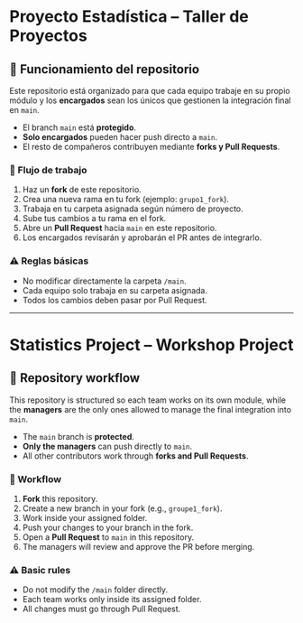 # Proyecto Estadística – Taller de Proyectos

## 📌 Funcionamiento del repositorio

Este repositorio está organizado para que cada equipo trabaje en su propio módulo y los **encargados** sean los únicos que gestionen la integración final en `main`.

* El branch `main` está **protegido**.
* **Solo encargados** pueden hacer push directo a `main`.
* El resto de compañeros contribuyen mediante **forks y Pull Requests**.

### 🔄 Flujo de trabajo

1. Haz un **fork** de este repositorio.
2. Crea una nueva rama en tu fork (ejemplo: `grupo1_fork`).
3. Trabaja en tu carpeta asignada según número de proyecto.
4. Sube tus cambios a tu rama en el fork.
5. Abre un **Pull Request** hacia `main` en este repositorio.
6. Los encargados revisarán y aprobarán el PR antes de integrarlo.

### ⚠️ Reglas básicas

* No modificar directamente la carpeta `/main`.
* Cada equipo solo trabaja en su carpeta asignada.
* Todos los cambios deben pasar por Pull Request.

---

# Statistics Project – Workshop Project

## 📌 Repository workflow

This repository is structured so each team works on its own module, while the **managers** are the only ones allowed to manage the final integration into `main`.

* The `main` branch is **protected**.
* **Only the managers** can push directly to `main`.
* All other contributors work through **forks and Pull Requests**.

### 🔄 Workflow

1. **Fork** this repository.
2. Create a new branch in your fork (e.g., `groupe1_fork`).
3. Work inside your assigned folder.
4. Push your changes to your branch in the fork.
5. Open a **Pull Request** to `main` in this repository.
6. The managers will review and approve the PR before merging.

### ⚠️ Basic rules

* Do not modify the `/main` folder directly.
* Each team works only inside its assigned folder.
* All changes must go through Pull Request.
